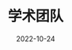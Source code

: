 ---
title: 学术团队
date: 2022-10-24

type: landing

sections:
  - block: people
    content:
      title: 学术团队
      # Choose which groups/teams of users to display.
      #   Edit `user_groups` in each user's profile to add them to one or more of these groups.
      user_groups:
          - Researchers
          - Post Doctor
          - Ph.D. Students
          - Master Students
      sort_by: Params.role
      sort_ascending: true
    design:
      show_interests: false
      show_role: true
      show_social: true
---